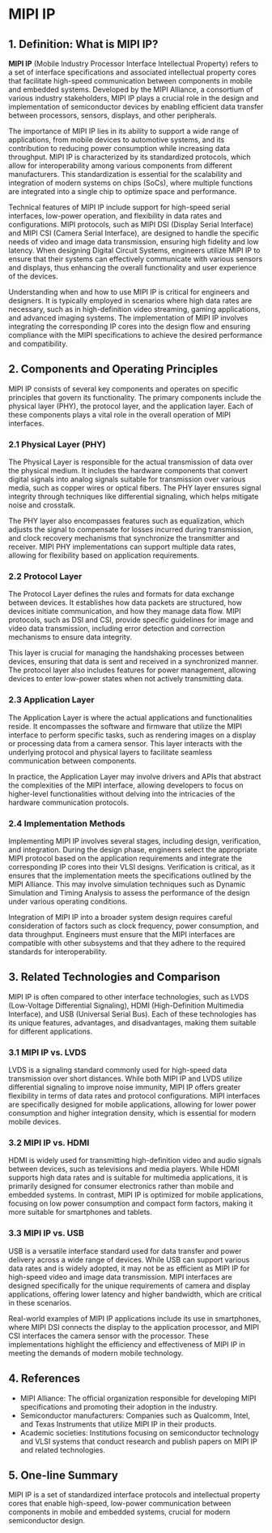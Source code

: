 # MIPI IP

## 1. Definition: What is **MIPI IP**?
**MIPI IP** (Mobile Industry Processor Interface Intellectual Property) refers to a set of interface specifications and associated intellectual property cores that facilitate high-speed communication between components in mobile and embedded systems. Developed by the MIPI Alliance, a consortium of various industry stakeholders, MIPI IP plays a crucial role in the design and implementation of semiconductor devices by enabling efficient data transfer between processors, sensors, displays, and other peripherals.

The importance of MIPI IP lies in its ability to support a wide range of applications, from mobile devices to automotive systems, and its contribution to reducing power consumption while increasing data throughput. MIPI IP is characterized by its standardized protocols, which allow for interoperability among various components from different manufacturers. This standardization is essential for the scalability and integration of modern systems on chips (SoCs), where multiple functions are integrated into a single chip to optimize space and performance.

Technical features of MIPI IP include support for high-speed serial interfaces, low-power operation, and flexibility in data rates and configurations. MIPI protocols, such as MIPI DSI (Display Serial Interface) and MIPI CSI (Camera Serial Interface), are designed to handle the specific needs of video and image data transmission, ensuring high fidelity and low latency. When designing Digital Circuit Systems, engineers utilize MIPI IP to ensure that their systems can effectively communicate with various sensors and displays, thus enhancing the overall functionality and user experience of the devices.

Understanding when and how to use MIPI IP is critical for engineers and designers. It is typically employed in scenarios where high data rates are necessary, such as in high-definition video streaming, gaming applications, and advanced imaging systems. The implementation of MIPI IP involves integrating the corresponding IP cores into the design flow and ensuring compliance with the MIPI specifications to achieve the desired performance and compatibility.

## 2. Components and Operating Principles
MIPI IP consists of several key components and operates on specific principles that govern its functionality. The primary components include the physical layer (PHY), the protocol layer, and the application layer. Each of these components plays a vital role in the overall operation of MIPI interfaces.

### 2.1 Physical Layer (PHY)
The Physical Layer is responsible for the actual transmission of data over the physical medium. It includes the hardware components that convert digital signals into analog signals suitable for transmission over various media, such as copper wires or optical fibers. The PHY layer ensures signal integrity through techniques like differential signaling, which helps mitigate noise and crosstalk.

The PHY layer also encompasses features such as equalization, which adjusts the signal to compensate for losses incurred during transmission, and clock recovery mechanisms that synchronize the transmitter and receiver. MIPI PHY implementations can support multiple data rates, allowing for flexibility based on application requirements.

### 2.2 Protocol Layer
The Protocol Layer defines the rules and formats for data exchange between devices. It establishes how data packets are structured, how devices initiate communication, and how they manage data flow. MIPI protocols, such as DSI and CSI, provide specific guidelines for image and video data transmission, including error detection and correction mechanisms to ensure data integrity.

This layer is crucial for managing the handshaking processes between devices, ensuring that data is sent and received in a synchronized manner. The protocol layer also includes features for power management, allowing devices to enter low-power states when not actively transmitting data.

### 2.3 Application Layer
The Application Layer is where the actual applications and functionalities reside. It encompasses the software and firmware that utilize the MIPI interface to perform specific tasks, such as rendering images on a display or processing data from a camera sensor. This layer interacts with the underlying protocol and physical layers to facilitate seamless communication between components.

In practice, the Application Layer may involve drivers and APIs that abstract the complexities of the MIPI interface, allowing developers to focus on higher-level functionalities without delving into the intricacies of the hardware communication protocols.

### 2.4 Implementation Methods
Implementing MIPI IP involves several stages, including design, verification, and integration. During the design phase, engineers select the appropriate MIPI protocol based on the application requirements and integrate the corresponding IP cores into their VLSI designs. Verification is critical, as it ensures that the implementation meets the specifications outlined by the MIPI Alliance. This may involve simulation techniques such as Dynamic Simulation and Timing Analysis to assess the performance of the design under various operating conditions.

Integration of MIPI IP into a broader system design requires careful consideration of factors such as clock frequency, power consumption, and data throughput. Engineers must ensure that the MIPI interfaces are compatible with other subsystems and that they adhere to the required standards for interoperability.

## 3. Related Technologies and Comparison
MIPI IP is often compared to other interface technologies, such as LVDS (Low-Voltage Differential Signaling), HDMI (High-Definition Multimedia Interface), and USB (Universal Serial Bus). Each of these technologies has its unique features, advantages, and disadvantages, making them suitable for different applications.

### 3.1 MIPI IP vs. LVDS
LVDS is a signaling standard commonly used for high-speed data transmission over short distances. While both MIPI IP and LVDS utilize differential signaling to improve noise immunity, MIPI IP offers greater flexibility in terms of data rates and protocol configurations. MIPI interfaces are specifically designed for mobile applications, allowing for lower power consumption and higher integration density, which is essential for modern mobile devices.

### 3.2 MIPI IP vs. HDMI
HDMI is widely used for transmitting high-definition video and audio signals between devices, such as televisions and media players. While HDMI supports high data rates and is suitable for multimedia applications, it is primarily designed for consumer electronics rather than mobile and embedded systems. In contrast, MIPI IP is optimized for mobile applications, focusing on low power consumption and compact form factors, making it more suitable for smartphones and tablets.

### 3.3 MIPI IP vs. USB
USB is a versatile interface standard used for data transfer and power delivery across a wide range of devices. While USB can support various data rates and is widely adopted, it may not be as efficient as MIPI IP for high-speed video and image data transmission. MIPI interfaces are designed specifically for the unique requirements of camera and display applications, offering lower latency and higher bandwidth, which are critical in these scenarios.

Real-world examples of MIPI IP applications include its use in smartphones, where MIPI DSI connects the display to the application processor, and MIPI CSI interfaces the camera sensor with the processor. These implementations highlight the efficiency and effectiveness of MIPI IP in meeting the demands of modern mobile technology.

## 4. References
- MIPI Alliance: The official organization responsible for developing MIPI specifications and promoting their adoption in the industry.
- Semiconductor manufacturers: Companies such as Qualcomm, Intel, and Texas Instruments that utilize MIPI IP in their products.
- Academic societies: Institutions focusing on semiconductor technology and VLSI systems that conduct research and publish papers on MIPI IP and related technologies.

## 5. One-line Summary
MIPI IP is a set of standardized interface protocols and intellectual property cores that enable high-speed, low-power communication between components in mobile and embedded systems, crucial for modern semiconductor design.